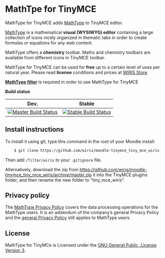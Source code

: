 # MathTpe for TinyMCE

MathType for TinyMCE adds [MathType](http://www.wiris.com/editor) to TinyMCE editor.

[MathType](http://www.wiris.com/editor) is a mathematical **visual (WYSIWYG) editor** containing a large collection of icons nicely organized in thematic tabs in order to create formulas or equations for any web content.

MathType offers a **chemistry** toolbar. Maths and chemistry toolbars are available from different icons in TinyMCE toolbar.

MathType for TinyMCE can be used for **free** up to a certain level of uses per natural year. Please read **license** conditions and prices at [WIRIS Store](http://www.wiris.com/store).

**[MathType filter](https://github.com/wiris/moodle-filter_wiris)** is required in order to use MathType for TinyMCE

**Build status**

| Dev.  | Stable |
|---|---|
| [![Master Build Status](https://travis-ci.org/wiris/moodle-tinymce_tiny_mce_wiris.svg?branch=master)](https://travis-ci.org/wiris/moodle-tinymce_tiny_mce_wiris) | [![Stable Build Status](https://travis-ci.org/wiris/moodle-tinymce_tiny_mce_wiris.svg?branch=stable)](https://travis-ci.org/wiris/moodle-tinymce_tiny_mce_wiris) |


## Install instructions

To install it using git, type this command in the root of your Moodle install:

```sh
    $ git clone https://github.com/wiris/moodle-tinymce_tiny_mce_wiris.git lib/editor/tinymce/plugins/tiny_mce_wiris
```

Then add `/filter/wiris` to your `.gitignore` file.

Alternatively, download the zip from <https://github.com/wiris/moodle-tinymce_tiny_mce_wiris/archive/master.zip> it into the TinyMCE plugins folder, and then rename the new folder to "tiny_mce_wiris".

## Privacy policy

The [MathType Privacy Policy](http://www.wiris.com/mathtype/privacy-policy) covers the data processing operations for the MathType users. It is an addendum of the company’s general Privacy Policy and the [general Privacy Policy](https://wiris.com/en/privacy-policy) still applies to MathType users.

## License

MathType for TinyMCe is Licensed under the [GNU General Public, License Version 3](https://www.gnu.org/licenses/gpl-3.0.en.html).
